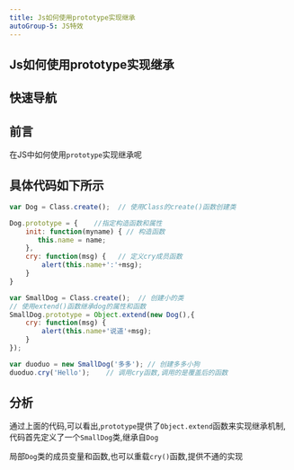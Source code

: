 ```yaml
---
title: Js如何使用prototype实现继承
autoGroup-5: JS特效
---
```


## Js如何使用prototype实现继承

## 快速导航

<TOC />

## 前言

在JS中如何使用`prototype`实现继承呢

## 具体代码如下所示

```js
var Dog = Class.create();  // 使用Class的create()函数创建类

Dog.prototype = {    //指定构造函数和属性   
    init: function(myname) { // 构造函数
       this.name = name;
    },
    cry: function(msg) {   // 定义cry成员函数
        alert(this.name+':'+msg);
    }
}

var SmallDog = Class.create();  // 创建小的类
// 使用extend()函数继承dog的属性和函数
SmallDog.prototype = Object.extend(new Dog(),{
    cry: function(msg) {
        alert(this.name+'说道'+msg);
    }
});

var duoduo = new SmallDog('多多'); // 创建多多小狗
duoduo.cry('Hello');    // 调用cry函数,调用的是覆盖后的函数

```

## 分析

通过上面的代码,可以看出,`prototype`提供了`Object.extend`函数来实现继承机制,代码首先定义了一个`SmallDog`类,继承自`Dog`

局部`Dog`类的成员变量和函数,也可以重载`cry()`函数,提供不通的实现

<footer-FooterLink :isShareLink="false" :isDaShang="true" />
<footer-FeedBack />
